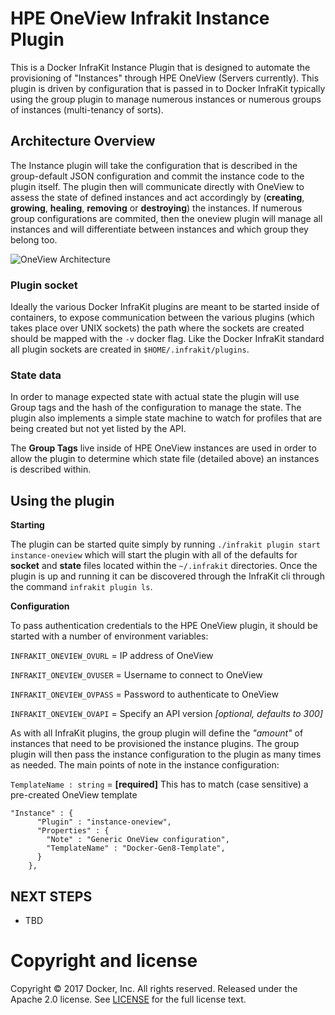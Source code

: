 # HPE OneView Infrakit Instance Plugin

This is a Docker InfraKit Instance Plugin that is designed to automate the provisioning of "Instances" through HPE OneView (Servers currently). This plugin is driven by configuration that is passed in to Docker InfraKit typically using the group plugin to manage numerous instances or numerous groups of instances (multi-tenancy of sorts).


## Architecture Overview

The Instance plugin will take the configuration that is described in the group-default JSON configuration and commit the instance code to the plugin itself. The plugin then will communicate directly with OneView to assess the state of defined instances and act accordingly by (**creating**, **growing**, **healing**, **removing** or **destroying**) the instances. If numerous group configurations are commited, then the oneview plugin will manage all instances and will differentiate between instances and which group they belong too.

![OneView Architecture](http://thebsdbox.co.uk/wp-content/uploads/2016/11/InfraKit-Instance-oneview.jpeg)

### Plugin socket
Ideally the various Docker InfraKit plugins are meant to be started inside of containers, to expose communication between the various plugins (which takes place over UNIX sockets) the path where the sockets are created should be mapped with the `-v` docker flag. Like the Docker InfraKit standard all plugin sockets are created in `$HOME/.infrakit/plugins`.

### State data

In order to manage expected state with actual state the plugin will use Group tags and the hash of the configuration to manage the state. The plugin also implements a simple state machine to watch for profiles that are being created but not yet listed by the API.

The **Group Tags** live inside of HPE OneView instances are used in order to allow the plugin to determine which state file (detailed above) an instances is described within. 

## Using the plugin

**Starting**

The plugin can be started quite simply by running `./infrakit plugin start instance-oneview` which will start the plugin with all of the defaults for **socket** and **state** files located within the `~/.infrakit` directories. Once the plugin is up and running it can be discovered through the InfraKit cli through the command `infrakit plugin ls`. 

**Configuration**

To pass authentication credentials to the HPE OneView plugin, it should be started with a number of environment variables:

`INFRAKIT_ONEVIEW_OVURL` = IP address of OneView

`INFRAKIT_ONEVIEW_OVUSER` = Username to connect to OneView

`INFRAKIT_ONEVIEW_OVPASS` = Password to authenticate to OneView

`INFRAKIT_ONEVIEW_OVAPI` = Specify an API version *[optional, defaults to 300]*


As with all InfraKit plugins, the group plugin will define the *"amount"* of instances that need to be provisioned the instance plugins. The group plugin will then pass the instance configuration to the plugin as many times as needed. The main points of note in the instance configuration:

`TemplateName : string` = **[required]** This has to match (case sensitive) a pre-created OneView template

```
"Instance" : {
      "Plugin" : "instance-oneview",
      "Properties" : {
        "Note" : "Generic OneView configuration",
        "TemplateName" : "Docker-Gen8-Template",
      }
    },
```


## NEXT STEPS


* TBD

# Copyright and license

Copyright © 2017 Docker, Inc. All rights reserved. Released under the Apache 2.0
license. See [LICENSE](LICENSE) for the full license text.
